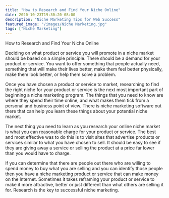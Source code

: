 ```yaml
---
title: "How to Research and Find Your Niche Online"
date: 2020-10-23T19:30:20-08:00
description: "Niche Marketing Tips for Web Success"
featured_image: "/images/Niche Marketing.jpg"
tags: ["Niche Marketing"]
---
```


How to Research and Find Your Niche Online

Deciding on what product or service you will promote in a niche market should be based on a simple principle. There should be a demand for your product or service. You want to offer something that people actually need, something that will make their lives better, make them feel better physically, make them look better, or help them solve a problem. 

Once you have chosen a product or service to market, researching to find the right niche for your product or service is the next most important part of beginning a niche marketing program. The things that you need to know are where they spend their time online, and what makes them tick from a personal and business point of view. There is niche marketing software out there that can help you learn these things about your potential niche market. 

The next thing you need to learn as you research your online niche market is what you can reasonable charge for your product or service. The best and most effective was to do this is to visit sites that advertise products or services similar to what you have chosen to sell. It should be easy to see if they are giving away a service or selling the product at a price far lower than you would have to charge. 

If you can determine that there are people out there who are willing to spend money to buy what you are selling and you can identify those people then you have a niche marketing product or service that can make money on the Internet. Sometimes it takes reframing your product or service to make it more attractive, better or just different than what others are selling it for. Research is the key to successful niche marketing. 


